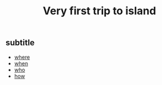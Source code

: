 
<html>
  <header>
    <h1>Very first trip to island</h1>
  </header>
   <h2>subtitle</h2> 
  <nav>
    <ul>
      <li><a href="#">where</a></li> 
      <li><a href="#">when</a></li>
      <li><a href="#">who</a></li>
      <li><a href="#">how</a></li>
    </ul>
  </nav>
